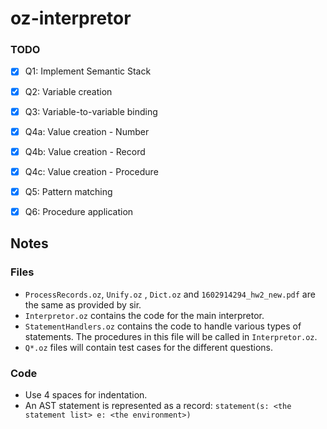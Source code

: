# oz-interpretor

### TODO
 - [x] Q1: Implement Semantic Stack
 - [x] Q2: Variable creation
 - [x] Q3: Variable-to-variable binding
 - [x] Q4a: Value creation - Number
 - [x] Q4b: Value creation - Record
 - [x] Q4c: Value creation - Procedure
 - [x] Q5: Pattern matching
 - [x] Q6: Procedure application


## Notes

### Files
 - `ProcessRecords.oz`, `Unify.oz` , `Dict.oz` and `1602914294_hw2_new.pdf` are the same as provided by sir.
 - `Interpretor.oz` contains the code for the main interpretor.
 - `StatementHandlers.oz` contains the code to handle various types of statements. The procedures in this file will be called in `Interpretor.oz`.
 - `Q*.oz` files will contain test cases for the different questions.

### Code
 - Use 4 spaces for indentation.
 - An AST statement is represented as a record: `statement(s: <the statement list> e: <the environment>)`
